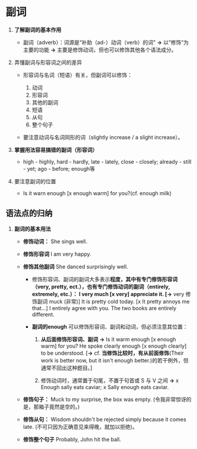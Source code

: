 # 副词

1. **了解副词的基本作用**

    * 副词（adverb）：词源是“补助（ad-）动词（verb）的词” **->** 以”修饰“为主要的功能 **->** 主要是修饰动词，但也可以修饰其他各个语法成分。

1. 弄懂副词与形容词之间的差异

    * 形容词与名词（短语）有关，但副词可以修饰：

        1. 动词
        1. 形容词
        1. 其他的副词
        1. 短语
        1. 从句
        1. 整个句子

    * 要注意动词与名词同形的词（slightly increase / a slight increase）。

1. **掌握用法容易搞错的副词（形容词）**

    * high - highly, hard - hardly, late - lately, close - closely; already - still - yet; ago - before; enough等

1. 要注意副词的位置

    * Is it warn enough [x enough warm] for you?(cf. enough milk)

## 语法点的归纳

1. **副词的基本用法**

    * **修饰动词：** She sings well.

    * **修饰形容词** I am very happy.

    * **修饰其他副词** She danced surprisingly well.

        * 修饰形容词、副词的副词大多表示**程度，**其中有专门修饰形容词（very, pretty, ect.），也有专门修饰动词的副词（entirely, extremely, etc.）： I very much [x very] appreciate it. [**->** very 修饰副词 muck (非常)] It is pretty cold today. [x It pretty annoys me that...] I entirely agree with you. The two books are entirely different.

        * **副词的enough** 可以修饰形容词、副词和动词，但必须注意其位置：

            1. **从后面修饰形容词、副词** **->** Is it warm enough [x enough warm] for you? He spoke clearly enough [x enough clearly] to be understood. [**->** cf. **当修饰比较时，有从前面修饰**(Their work is better now, but it isn't enough better.)的若干例外，但通常不回出这种题目。]

            1. 修饰动词时，通常置于句尾，不置于句首或 S 与 V 之间 **->** x Enough sally eats caviar; x Sally enough eats caviar.

    * **修饰句子：** Muck to my surprise, the box was empty. (令我非常惊讶的是，那箱子竟然是空的。)

    * **修饰从句：** Wisdom shouldn't be rejected simply because it comes late. (不可只因为正确意见来得晚，就加以拒绝)。

    * **修饰整个句子** Probably, John hit the ball.
